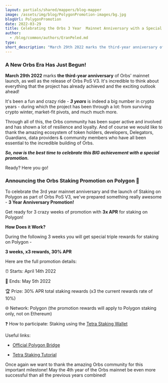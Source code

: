 ```yaml
---
layout: partials/shared/mappers/blog-mapper
image: /assets/img/blog/PolygonPromotion-images/bg.jpg
blogUrl: PolygonPromotion
date: 2022-03-29
title: Celebrating the Orbs 3 Year  Mainnet Anniversary with a Special Promotion!
author:
  - /blog/common/authors/EranPeled.md
type:
short_description: "March 29th 2022 marks the third-year anniversary of Orbs' mainnet launch, as well as the release of Orbs PoS V3. It's incredible to think about everything that the project has already achieved and the exciting outlook ahead!"
---
```

### A New Orbs Era Has Just Begun!

**March 29th 2022** marks **the third-year anniversary** of Orbs' mainnet launch, as well as the release of Orbs PoS V3. It's incredible to think about everything that the project has already achieved and the exciting outlook ahead!

It's been a fun and crazy ride - ***3 years*** is indeed a big number in crypto years - during which the project has been through a lot: from surviving crypto winter, market-fit pivots, and much much more.

Through all of this, the Orbs community has been super active and involved and has shown a lot of resilience and loyalty. And of course we would like to thank the amazing ecosystem of token holders, developers, Delegators, Guardians, data providers & community members who have all been essential to the incredible building of Orbs.

***So, now is the best time to celebrate this BIG achievement with a special promotion.***

Ready? Here you go!

### Announcing the Orbs Staking Promotion on Polygon 🎉

To celebrate the 3rd year mainnet anniversary and the launch of Staking on Polygon as part of Orbs PoS V3, we've prepared something really awesome - **3 Year Anniversary Promotion!**

Get ready for  3 crazy weeks of promotion with **3x APR** for staking on Polygon!

**How Does it Work?**

During the following 3 weeks you will get special  triple rewards for staking on Polygon -

**3 weeks, x3 rewards, 30% APR**

Here are the full promotion details:

⏰ Starts: April 14th 2022

🏁 Ends: May 5th 2022

🏆 Prize: 30% APR total staking rewards (x3 the current rewards rate of 10%)

🌐 Network: Polygon (the promotion rewards will apply to Polygon staking only, not on Ethereum)

❓ How to participate: Staking using the [Tetra Staking Wallet](https://staking.orbs.network/#/)

<div class='line-separator'> </div>

Useful links:

-   [Official Polygon Bridge](https://wallet.polygon.technology/login?next=%2Fbridge%2F)

-   [Tetra Staking Tutorial](https://www.orbs.com/tetra-orbs-staking-wallet-tutorial/)

Once again we want to thank the amazing Orbs community for this important milestone! May the 4th year of the Orbs mainnet be even more successful than all the previous years combined!

